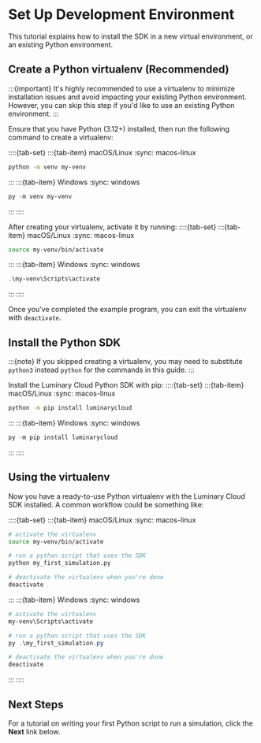 # Set Up Development Environment

This tutorial explains how to install the SDK in a new
virtual environment, or an existing Python environment.

## Create a Python virtualenv (Recommended)

:::{important}
It's highly recommended to use a virtualenv to minimize installation issues
and avoid impacting your existing Python environment. However, you can skip
this step if you'd like to use an existing Python environment.
:::

Ensure that you have Python (3.12+) installed, then run the following command to
create a virtualenv:

::::{tab-set}
:::{tab-item} macOS/Linux
:sync: macos-linux
```sh
python -m venv my-venv
```
:::
:::{tab-item} Windows
:sync: windows
```powershell
py -m venv my-venv
```
:::
::::

After creating your virtualenv, activate it by running:
::::{tab-set}
:::{tab-item} macOS/Linux
:sync: macos-linux
```sh
source my-venv/bin/activate
```
:::
:::{tab-item} Windows
:sync: windows
```powershell
.\my-venv\Scripts\activate
```
:::
::::

Once you've completed the example program, you can exit the virtualenv with `deactivate`.

## Install the Python SDK

:::{note}
If you skipped creating a virtualenv, you may need to
substitute `python3` instead `python` for the commands in this guide.
:::

Install the Luminary Cloud Python SDK with pip:
::::{tab-set}
:::{tab-item} macOS/Linux
:sync: macos-linux
```sh
python -m pip install luminarycloud
```
:::
:::{tab-item} Windows
:sync: windows
```powershell
py -m pip install luminarycloud
```
:::
::::

## Using the virtualenv

Now you have a ready-to-use Python virtualenv with the Luminary Cloud
SDK installed. A common workflow could be something like:

::::{tab-set}
:::{tab-item} macOS/Linux
:sync: macos-linux
```sh
# activate the virtualenv
source my-venv/bin/activate

# run a python script that uses the SDK
python my_first_simulation.py

# deactivate the virtualenv when you're done
deactivate
```
:::
:::{tab-item} Windows
:sync: windows
```powershell
# activate the virtualenv
my-venv\Scripts\activate

# run a python script that uses the SDK
py .\my_first_simulation.py

# deactivate the virtualenv when you're done
deactivate
```
:::
::::


## Next Steps

For a tutorial on writing your first Python script to run a simulation, click
the **Next** link below.
